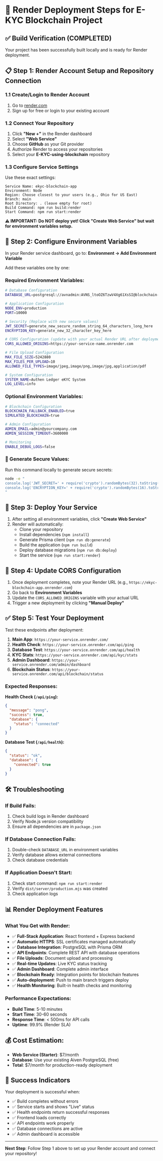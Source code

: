 # 🚀 Render Deployment Steps for E-KYC Blockchain Project

## ✅ Build Verification (COMPLETED)
Your project has been successfully built locally and is ready for Render deployment.

## 📋 Step 1: Render Account Setup and Repository Connection

### 1.1 Create/Login to Render Account
1. Go to [render.com](https://render.com)
2. Sign up for free or login to your existing account

### 1.2 Connect Your Repository
1. Click **"New +"** in the Render dashboard
2. Select **"Web Service"**
3. Choose **GitHub** as your Git provider
4. Authorize Render to access your repositories
5. Select your **E-KYC-using-blockchain** repository

### 1.3 Configure Service Settings
Use these exact settings:

```
Service Name: ekyc-blockchain-app
Environment: Node
Region: Choose closest to your users (e.g., Ohio for US East)
Branch: main
Root Directory: . (leave empty for root)
Build Command: npm run build:render
Start Command: npm run start:render
```

**⚠️ IMPORTANT: Do NOT deploy yet! Click "Create Web Service" but wait for environment variables setup.**

## 🔐 Step 2: Configure Environment Variables

In your Render service dashboard, go to:
**Environment → Add Environment Variable**

Add these variables one by one:

### Required Environment Variables:

```bash
# Database Configuration
DATABASE_URL=postgresql://avnadmin:AVNS_ltoOZ6TzwV4Xg61XsSI@blockchain-maskeriya338-1f80.f.aivencloud.com:27251/defaultdb?sslmode=require

# Application Configuration
NODE_ENV=production
PORT=10000

# Security (Replace with new secure values)
JWT_SECRET=generate_new_secure_random_string_64_characters_long_here
ENCRYPTION_KEY=generate_new_32_character_key_here

# CORS Configuration (update with your actual Render URL after deployment)
CORS_ALLOWED_ORIGINS=https://your-service-name.onrender.com

# File Upload Configuration
MAX_FILE_SIZE=5242880
MAX_FILES_PER_UPLOAD=10
ALLOWED_FILE_TYPES=image/jpeg,image/png,image/jpg,application/pdf

# System Configuration
SYSTEM_NAME=Authen Ledger eKYC System
LOG_LEVEL=info
```

### Optional Environment Variables:

```bash
# Blockchain Configuration
BLOCKCHAIN_FALLBACK_ENABLED=true
SIMULATED_BLOCKCHAIN=true

# Admin Configuration
ADMIN_EMAIL=admin@yourcompany.com
ADMIN_SESSION_TIMEOUT=3600000

# Monitoring
ENABLE_DEBUG_LOGS=false
```

### 🔑 Generate Secure Values:

Run this command locally to generate secure secrets:

```bash
node -e "
console.log('JWT_SECRET=' + require('crypto').randomBytes(32).toString('hex'));
console.log('ENCRYPTION_KEY=' + require('crypto').randomBytes(16).toString('hex'));
"
```

## 🚀 Step 3: Deploy Your Service

1. After setting all environment variables, click **"Create Web Service"**
2. Render will automatically:
   - Clone your repository
   - Install dependencies (`npm install`)
   - Generate Prisma client (`npm run db:generate`)
   - Build the application (`npm run build`)
   - Deploy database migrations (`npm run db:deploy`)
   - Start the service (`npm run start:render`)

## 🔧 Step 4: Update CORS Configuration

1. Once deployment completes, note your Render URL (e.g., `https://ekyc-blockchain-app.onrender.com`)
2. Go back to **Environment Variables**
3. Update the `CORS_ALLOWED_ORIGINS` variable with your actual URL
4. Trigger a new deployment by clicking **"Manual Deploy"**

## ✅ Step 5: Test Your Deployment

Test these endpoints after deployment:

1. **Main App**: `https://your-service.onrender.com/`
2. **Health Check**: `https://your-service.onrender.com/api/ping`
3. **Database Test**: `https://your-service.onrender.com/api/health`
4. **KYC Stats**: `https://your-service.onrender.com/api/kyc/stats`
5. **Admin Dashboard**: `https://your-service.onrender.com/admin/dashboard`
6. **Blockchain Status**: `https://your-service.onrender.com/api/blockchain/status`

### Expected Responses:

**Health Check (`/api/ping`):**
```json
{
  "message": "pong",
  "success": true,
  "database": {
    "status": "connected"
  }
}
```

**Database Test (`/api/health`):**
```json
{
  "status": "ok",
  "database": {
    "connected": true
  }
}
```

## 🛠️ Troubleshooting

### If Build Fails:
1. Check build logs in Render dashboard
2. Verify Node.js version compatibility
3. Ensure all dependencies are in `package.json`

### If Database Connection Fails:
1. Double-check `DATABASE_URL` in environment variables
2. Verify database allows external connections
3. Check database credentials

### If Application Doesn't Start:
1. Check start command: `npm run start:render`
2. Verify `dist/server/production.mjs` was created
3. Check application logs

## 📊 Render Deployment Features

### What You Get with Render:
- ✅ **Full-Stack Application**: React frontend + Express backend
- ✅ **Automatic HTTPS**: SSL certificates managed automatically
- ✅ **Database Integration**: PostgreSQL with Prisma ORM
- ✅ **API Endpoints**: Complete REST API with database operations
- ✅ **File Uploads**: Document upload and processing
- ✅ **Real-time Updates**: Live KYC status tracking
- ✅ **Admin Dashboard**: Complete admin interface
- ✅ **Blockchain Ready**: Integration points for blockchain features
- ✅ **Auto-deployment**: Push to main branch triggers deploy
- ✅ **Health Monitoring**: Built-in health checks and monitoring

### Performance Expectations:
- **Build Time**: 5-10 minutes
- **Start Time**: 30-60 seconds
- **Response Time**: < 500ms for API calls
- **Uptime**: 99.9% (Render SLA)

## 💰 Cost Estimation:
- **Web Service (Starter)**: $7/month
- **Database**: Use your existing Aiven PostgreSQL (free)
- **Total**: $7/month for production-ready deployment

## 🎉 Success Indicators

Your deployment is successful when:
- ✅ Build completes without errors
- ✅ Service starts and shows "Live" status
- ✅ Health endpoints return successful responses
- ✅ Frontend loads correctly
- ✅ API endpoints work properly
- ✅ Database connections are active
- ✅ Admin dashboard is accessible

---

**Next Step**: Follow Step 1 above to set up your Render account and connect your repository!